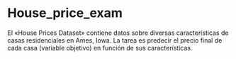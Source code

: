# House_price_exam
El «House Prices Dataset» contiene datos sobre diversas características de casas residenciales en Ames, Iowa. La tarea es predecir el precio final de cada casa (variable objetivo) en función de sus características.
